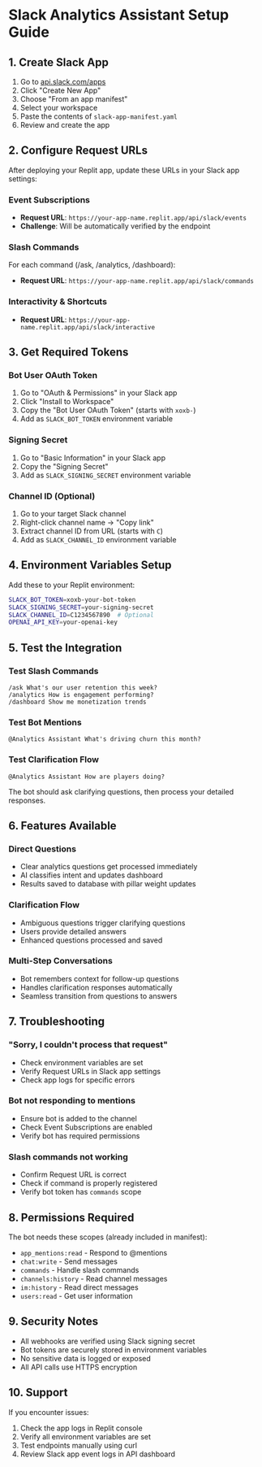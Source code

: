 # Slack Analytics Assistant Setup Guide

## 1. Create Slack App

1. Go to [api.slack.com/apps](https://api.slack.com/apps)
2. Click "Create New App"
3. Choose "From an app manifest"
4. Select your workspace
5. Paste the contents of `slack-app-manifest.yaml`
6. Review and create the app

## 2. Configure Request URLs

After deploying your Replit app, update these URLs in your Slack app settings:

### Event Subscriptions
- **Request URL**: `https://your-app-name.replit.app/api/slack/events`
- **Challenge**: Will be automatically verified by the endpoint

### Slash Commands
For each command (/ask, /analytics, /dashboard):
- **Request URL**: `https://your-app-name.replit.app/api/slack/commands`

### Interactivity & Shortcuts
- **Request URL**: `https://your-app-name.replit.app/api/slack/interactive`

## 3. Get Required Tokens

### Bot User OAuth Token
1. Go to "OAuth & Permissions" in your Slack app
2. Click "Install to Workspace"
3. Copy the "Bot User OAuth Token" (starts with `xoxb-`)
4. Add as `SLACK_BOT_TOKEN` environment variable

### Signing Secret
1. Go to "Basic Information" in your Slack app
2. Copy the "Signing Secret"
3. Add as `SLACK_SIGNING_SECRET` environment variable

### Channel ID (Optional)
1. Go to your target Slack channel
2. Right-click channel name → "Copy link"
3. Extract channel ID from URL (starts with `C`)
4. Add as `SLACK_CHANNEL_ID` environment variable

## 4. Environment Variables Setup

Add these to your Replit environment:

```bash
SLACK_BOT_TOKEN=xoxb-your-bot-token
SLACK_SIGNING_SECRET=your-signing-secret
SLACK_CHANNEL_ID=C1234567890  # Optional
OPENAI_API_KEY=your-openai-key
```

## 5. Test the Integration

### Test Slash Commands
```
/ask What's our user retention this week?
/analytics How is engagement performing?
/dashboard Show me monetization trends
```

### Test Bot Mentions
```
@Analytics Assistant What's driving churn this month?
```

### Test Clarification Flow
```
@Analytics Assistant How are players doing?
```
The bot should ask clarifying questions, then process your detailed responses.

## 6. Features Available

### Direct Questions
- Clear analytics questions get processed immediately
- AI classifies intent and updates dashboard
- Results saved to database with pillar weight updates

### Clarification Flow
- Ambiguous questions trigger clarifying questions
- Users provide detailed answers
- Enhanced questions processed and saved

### Multi-Step Conversations
- Bot remembers context for follow-up questions
- Handles clarification responses automatically
- Seamless transition from questions to answers

## 7. Troubleshooting

### "Sorry, I couldn't process that request"
- Check environment variables are set
- Verify Request URLs in Slack app settings
- Check app logs for specific errors

### Bot not responding to mentions
- Ensure bot is added to the channel
- Check Event Subscriptions are enabled
- Verify bot has required permissions

### Slash commands not working
- Confirm Request URL is correct
- Check if command is properly registered
- Verify bot token has `commands` scope

## 8. Permissions Required

The bot needs these scopes (already included in manifest):
- `app_mentions:read` - Respond to @mentions
- `chat:write` - Send messages
- `commands` - Handle slash commands
- `channels:history` - Read channel messages
- `im:history` - Read direct messages
- `users:read` - Get user information

## 9. Security Notes

- All webhooks are verified using Slack signing secret
- Bot tokens are securely stored in environment variables
- No sensitive data is logged or exposed
- All API calls use HTTPS encryption

## 10. Support

If you encounter issues:
1. Check the app logs in Replit console
2. Verify all environment variables are set
3. Test endpoints manually using curl
4. Review Slack app event logs in API dashboard